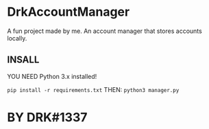 # DrkAccountManager
A fun project made by me. An account manager that stores accounts locally.

## INSALL
YOU NEED Python 3.x installed!

```pip install -r requirements.txt```
THEN:
```python3 manager.py```
# BY DRK#1337
